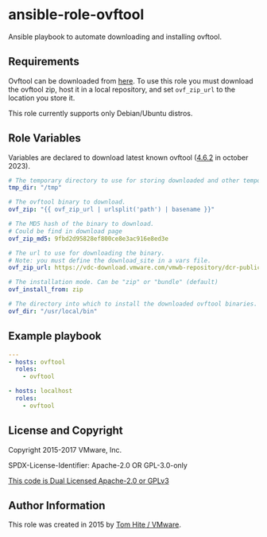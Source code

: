 # ansible-role-ovftool

Ansible playbook to automate downloading and installing ovftool.

## Requirements

Ovftool can be downloaded from [here](https://www.vmware.com/support/developer/ovf/). To use this role you must
download the ovftool zip, host it in a local repository, and set `ovf_zip_url` to the location you store it.

This role currently supports only Debian/Ubuntu distros.

## Role Variables

Variables are declared to download latest known ovftool ([4.6.2](https://developer.vmware.com/web/tool/4.6.2/ovf-tool) in october 2023).

```yaml
# The temporary directory to use for storing downloaded and other temporary file.
tmp_dir: "/tmp"

# The ovftool binary to download.
ovf_zip: "{{ ovf_zip_url | urlsplit('path') | basename }}"

# The MD5 hash of the binary to download.
# Could be find in download page
ovf_zip_md5: 9fbd2d95828ef800ce8e3ac916e8ed3e

# The url to use for downloading the binary.
# Note: you must define the download_site in a vars file.
ovf_zip_url: https://vdc-download.vmware.com/vmwb-repository/dcr-public/8a93ce23-4f88-4ae8-b067-ae174291e98f/c609234d-59f2-4758-a113-0ec5bbe4b120/VMware-ovftool-4.6.2-22220919-lin.x86_64.zip

# The installation mode. Can be "zip" or "bundle" (default)
ovf_install_from: zip

# The directory into which to install the downloaded ovftool binaries.
ovf_dir: "/usr/local/bin"
```

## Example playbook

```yaml
---
- hosts: ovftool
  roles:
    - ovftool

- hosts: localhost
  roles:
    - ovftool
```

## License and Copyright

Copyright 2015-2017 VMware, Inc.

SPDX-License-Identifier: Apache-2.0 OR GPL-3.0-only

[This code is Dual Licensed Apache-2.0 or GPLv3](LICENSE)

## Author Information

This role was created in 2015 by [Tom Hite / VMware](http://www.vmware.com/).
